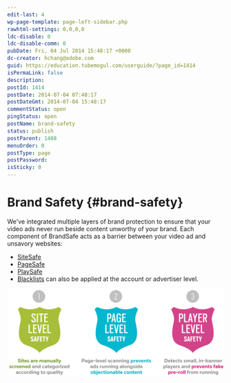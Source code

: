 ```yaml
---
edit-last: 4
wp-page-template: page-left-sidebar.php
rawhtml-settings: 0,0,0,0
ldc-disable: 0
ldc-disable-comm: 0
pubDate: Fri, 04 Jul 2014 15:48:17 +0000
dc-creator: hchang@adobe.com
guid: https://education.tubemogul.com/userguide/?page_id=1414
isPermaLink: false
description: 
postId: 1414
postDate: 2014-07-04 07:48:17
postDateGmt: 2014-07-04 15:48:17
commentStatus: open
pingStatus: open
postName: brand-safety
status: publish
postParent: 1408
menuOrder: 0
postType: page
postPassword: 
isSticky: 0
---
```


# Brand Safety {#brand-safety}

We've integrated multiple layers of brand protection to ensure that your video ads never run beside content unworthy of your brand. Each component of BrandSafe acts as a barrier between your video ad and unsavory websites:

* [SiteSafe](brand-safety/sitesafe-quality.md)
* [PageSafe](brand-safety/pagesafe-proximic.md)
* [PlaySafe](brand-safety/playsafe-fake-pre-roll.md)
* [Blacklists](brand-safety/blacklists/tubemogul-global-blacklist.md) can also be applied at the account or advertiser level.

![safetybadges](assets/safetybadges.png)